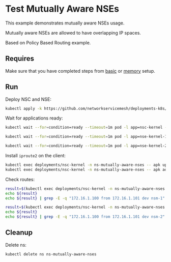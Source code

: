 # Test Mutually Aware NSEs

This example demonstrates mutually aware NSEs usage.

Mutually aware NSEs are allowed to have overlapping IP spaces.

Based on Policy Based Routing example.

## Requires

Make sure that you have completed steps from [basic](../../basic) or [memory](../../memory) setup.

## Run

Deploy NSC and NSE:
```bash
kubectl apply -k https://github.com/networkservicemesh/deployments-k8s/examples/features/mutually-aware-nses?ref=f57ac2d3630318aa9275ecbd72596986c3842efe
```

Wait for applications ready:
```bash
kubectl wait --for=condition=ready --timeout=1m pod -l app=nsc-kernel -n ns-mutually-aware-nses
```
```bash
kubectl wait --for=condition=ready --timeout=1m pod -l app=nse-kernel-1 -n ns-mutually-aware-nses
```
```bash
kubectl wait --for=condition=ready --timeout=1m pod -l app=nse-kernel-2 -n ns-mutually-aware-nses
```

Install `iproute2` on the client:
```bash
kubectl exec deployments/nsc-kernel -n ns-mutually-aware-nses -- apk update
kubectl exec deployments/nsc-kernel -n ns-mutually-aware-nses -- apk add iproute2
```

Check routes:
```bash
result=$(kubectl exec deployments/nsc-kernel -n ns-mutually-aware-nses -- ip r get 172.16.1.100 from 172.16.1.101 ipproto tcp dport 6666)
echo ${result}
echo ${result} | grep -E -q "172.16.1.100 from 172.16.1.101 dev nsm-1"
```

```bash
result=$(kubectl exec deployments/nsc-kernel -n ns-mutually-aware-nses -- ip r get 172.16.1.100 from 172.16.1.101 ipproto udp dport 5555)
echo ${result}
echo ${result} | grep -E -q "172.16.1.100 from 172.16.1.101 dev nsm-2"
```

## Cleanup

Delete ns:
```bash
kubectl delete ns ns-mutually-aware-nses
```
